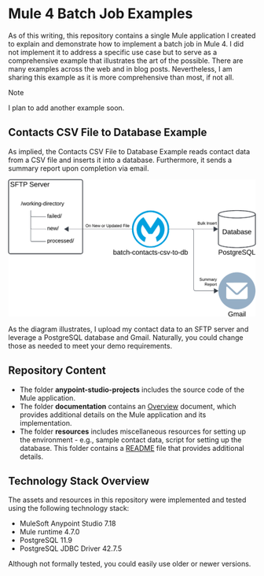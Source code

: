 # Mule 4 Batch Job Examples

As of this writing, this repository contains a single Mule application I created to explain and demonstrate how to implement a batch job in Mule 4. I did not implement it to address a specific use case but to serve as a comprehensive example that illustrates the art of the possible. There are many examples across the web and in blog posts. Nevertheless, I am sharing this example as it is more comprehensive than most, if not all. 

> [!NOTE]
> I plan to add another example soon.

## Contacts CSV File to Database Example

As implied, the Contacts CSV File to Database Example reads contact data from a CSV file and inserts it into a database. Furthermore, it sends a summary report upon completion via email. 

![Contacts CSV File to Database Overview](documentation/assets/images/01-Introduction.png)

As the diagram illustrates, I upload my contact data to an SFTP server and leverage a PostgreSQL database and Gmail. Naturally, you could change those as needed to meet your demo requirements.

## Repository Content

- The folder **anypoint-studio-projects** includes the source code of the Mule application.
- The folder **documentation** contains an [Overview](documentation/Overview.md) document, which provides additional details on the Mule application and its implementation.
- The folder **resources** includes miscellaneous resources for setting up the environment - e.g., sample contact data, script for setting up the database. This folder contains a [README](resources/_README.md) file that provides additional details.

## Technology Stack Overview

The assets and resources in this repository were implemented and tested using the following technology stack:

- MuleSoft Anypoint Studio 7.18
- Mule runtime 4.7.0
- PostgreSQL 11.9
- PostgreSQL JDBC Driver 42.7.5

Although not formally tested, you could easily use older or newer versions.
